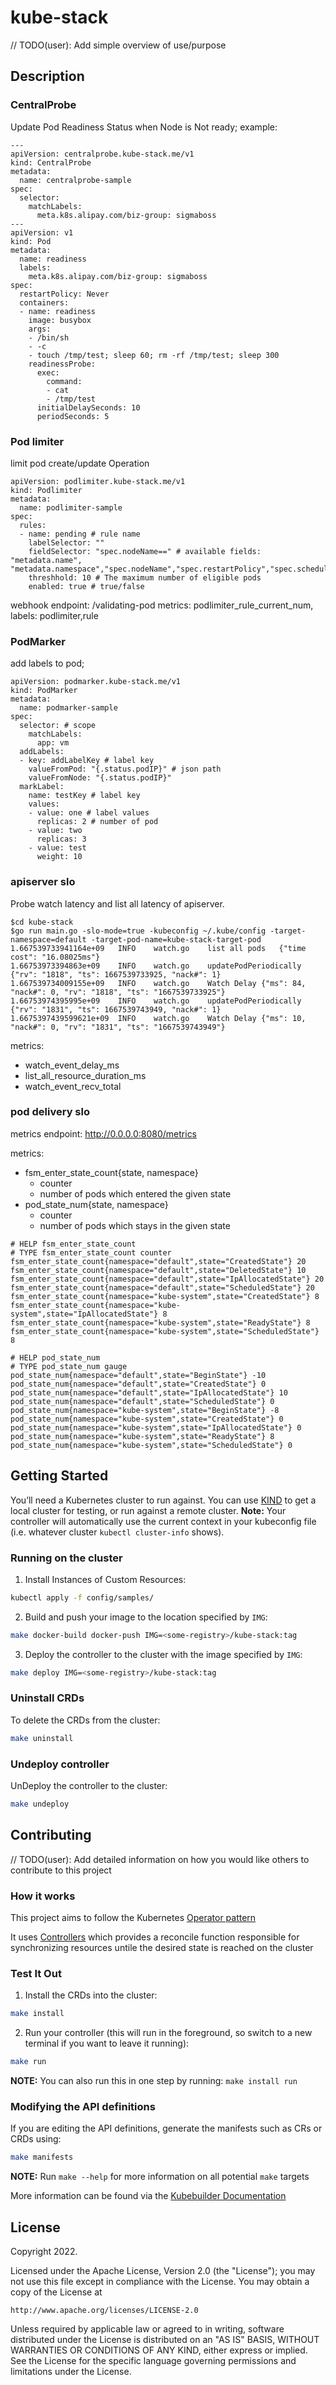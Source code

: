 # kube-stack
// TODO(user): Add simple overview of use/purpose

## Description
### CentralProbe
Update Pod Readiness Status when Node is Not ready;
example:
```
---
apiVersion: centralprobe.kube-stack.me/v1
kind: CentralProbe
metadata:
  name: centralprobe-sample
spec:
  selector:
    matchLabels:
      meta.k8s.alipay.com/biz-group: sigmaboss
---
apiVersion: v1
kind: Pod
metadata:
  name: readiness
  labels:
    meta.k8s.alipay.com/biz-group: sigmaboss
spec:
  restartPolicy: Never
  containers:
  - name: readiness
    image: busybox
    args:
    - /bin/sh
    - -c
    - touch /tmp/test; sleep 60; rm -rf /tmp/test; sleep 300
    readinessProbe:
      exec:
        command:
        - cat
        - /tmp/test
      initialDelaySeconds: 10
      periodSeconds: 5
```
### Pod limiter
limit pod create/update Operation
```
apiVersion: podlimiter.kube-stack.me/v1
kind: Podlimiter
metadata:
  name: podlimiter-sample
spec:
  rules:
  - name: pending # rule name
    labelSelector: ""
    fieldSelector: "spec.nodeName==" # available fields: "metadata.name", "metadata.namespace","spec.nodeName","spec.restartPolicy","spec.schedulerName","spec.serviceAccountName","status.phase","status.podIP","status.nominatedNodeName"
    threshhold: 10 # The maximum number of eligible pods
    enabled: true # true/false
```
webhook endpoint: /validating-pod
metrics:
podlimiter_rule_current_num, labels: podlimiter,rule

### PodMarker
add labels to pod;
```
apiVersion: podmarker.kube-stack.me/v1
kind: PodMarker
metadata:
  name: podmarker-sample
spec:
  selector: # scope
    matchLabels:
      app: vm
  addLabels:
  - key: addLabelKey # label key
    valueFromPod: "{.status.podIP}" # json path
    valueFromNode: "{.status.podIP}"
  markLabel:
    name: testKey # label key
    values:
    - value: one # label values
      replicas: 2 # number of pod
    - value: two
      replicas: 3
    - value: test
      weight: 10
```

### apiserver slo
Probe watch latency and list all latency of apiserver.
```
$cd kube-stack
$go run main.go -slo-mode=true -kubeconfig ~/.kube/config -target-namespace=default -target-pod-name=kube-stack-target-pod
1.667539733941164e+09	INFO	watch.go	list all pods	{"time cost": "16.08025ms"}
1.66753973394863e+09	INFO	watch.go	updatePodPeriodically	{"rv": "1818", "ts": 1667539733925, "nack#": 1}
1.667539734009155e+09	INFO	watch.go	Watch Delay	{"ms": 84, "nack#": 0, "rv": "1818", "ts": "1667539733925"}
1.66753974395995e+09	INFO	watch.go	updatePodPeriodically	{"rv": "1831", "ts": 1667539743949, "nack#": 1}
1.6675397439599621e+09	INFO	watch.go	Watch Delay	{"ms": 10, "nack#": 0, "rv": "1831", "ts": "1667539743949"}
```
metrics:
* watch_event_delay_ms
* list_all_resource_duration_ms
* watch_event_recv_total

### pod delivery slo
metrics endpoint: http://0.0.0.0:8080/metrics

metrics:
* fsm_enter_state_count{state, namespace}
  * counter
  * number of pods which entered the given state
* pod_state_num{state, namespace}
  * counter
  * number of pods which stays in the given state
```
# HELP fsm_enter_state_count
# TYPE fsm_enter_state_count counter
fsm_enter_state_count{namespace="default",state="CreatedState"} 20
fsm_enter_state_count{namespace="default",state="DeletedState"} 10
fsm_enter_state_count{namespace="default",state="IpAllocatedState"} 20
fsm_enter_state_count{namespace="default",state="ScheduledState"} 20
fsm_enter_state_count{namespace="kube-system",state="CreatedState"} 8
fsm_enter_state_count{namespace="kube-system",state="IpAllocatedState"} 8
fsm_enter_state_count{namespace="kube-system",state="ReadyState"} 8
fsm_enter_state_count{namespace="kube-system",state="ScheduledState"} 8

# HELP pod_state_num
# TYPE pod_state_num gauge
pod_state_num{namespace="default",state="BeginState"} -10
pod_state_num{namespace="default",state="CreatedState"} 0
pod_state_num{namespace="default",state="IpAllocatedState"} 10
pod_state_num{namespace="default",state="ScheduledState"} 0
pod_state_num{namespace="kube-system",state="BeginState"} -8
pod_state_num{namespace="kube-system",state="CreatedState"} 0
pod_state_num{namespace="kube-system",state="IpAllocatedState"} 0
pod_state_num{namespace="kube-system",state="ReadyState"} 8
pod_state_num{namespace="kube-system",state="ScheduledState"} 0
```

## Getting Started
You’ll need a Kubernetes cluster to run against. You can use [KIND](https://sigs.k8s.io/kind) to get a local cluster for testing, or run against a remote cluster.
**Note:** Your controller will automatically use the current context in your kubeconfig file (i.e. whatever cluster `kubectl cluster-info` shows).

### Running on the cluster
1. Install Instances of Custom Resources:

```sh
kubectl apply -f config/samples/
```

2. Build and push your image to the location specified by `IMG`:

```sh
make docker-build docker-push IMG=<some-registry>/kube-stack:tag
```

3. Deploy the controller to the cluster with the image specified by `IMG`:

```sh
make deploy IMG=<some-registry>/kube-stack:tag
```

### Uninstall CRDs
To delete the CRDs from the cluster:

```sh
make uninstall
```

### Undeploy controller
UnDeploy the controller to the cluster:

```sh
make undeploy
```

## Contributing
// TODO(user): Add detailed information on how you would like others to contribute to this project

### How it works
This project aims to follow the Kubernetes [Operator pattern](https://kubernetes.io/docs/concepts/extend-kubernetes/operator/)

It uses [Controllers](https://kubernetes.io/docs/concepts/architecture/controller/)
which provides a reconcile function responsible for synchronizing resources untile the desired state is reached on the cluster

### Test It Out
1. Install the CRDs into the cluster:

```sh
make install
```

2. Run your controller (this will run in the foreground, so switch to a new terminal if you want to leave it running):

```sh
make run
```

**NOTE:** You can also run this in one step by running: `make install run`

### Modifying the API definitions
If you are editing the API definitions, generate the manifests such as CRs or CRDs using:

```sh
make manifests
```

**NOTE:** Run `make --help` for more information on all potential `make` targets

More information can be found via the [Kubebuilder Documentation](https://book.kubebuilder.io/introduction.html)

## License

Copyright 2022.

Licensed under the Apache License, Version 2.0 (the "License");
you may not use this file except in compliance with the License.
You may obtain a copy of the License at

    http://www.apache.org/licenses/LICENSE-2.0

Unless required by applicable law or agreed to in writing, software
distributed under the License is distributed on an "AS IS" BASIS,
WITHOUT WARRANTIES OR CONDITIONS OF ANY KIND, either express or implied.
See the License for the specific language governing permissions and
limitations under the License.
